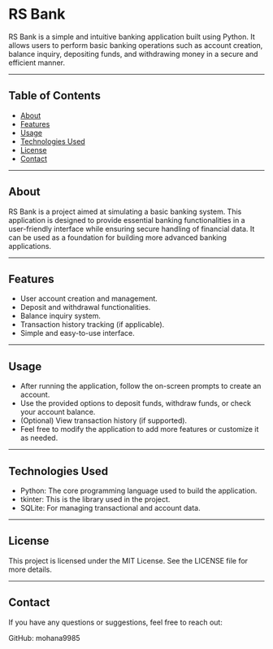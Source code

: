 # RS Bank

RS Bank is a simple and intuitive banking application built using Python. It allows users to perform basic banking operations such as account creation, balance inquiry, depositing funds, and withdrawing money in a secure and efficient manner.

---

## Table of Contents
- [About](#about)
- [Features](#features)
- [Usage](#usage)
- [Technologies Used](#technologies-used)
- [License](#license)
- [Contact](#contact)

---

## About

RS Bank is a project aimed at simulating a basic banking system. This application is designed to provide essential banking functionalities in a user-friendly interface while ensuring secure handling of financial data. It can be used as a foundation for building more advanced banking applications.

---

## Features

- User account creation and management.
- Deposit and withdrawal functionalities.
- Balance inquiry system.
- Transaction history tracking (if applicable).
- Simple and easy-to-use interface.

---

## Usage

- After running the application, follow the on-screen prompts to create an account.
- Use the provided options to deposit funds, withdraw funds, or check your account balance.
- (Optional) View transaction history (if supported).
- Feel free to modify the application to add more features or customize it as needed.

---

## Technologies Used

- Python: The core programming language used to build the application.
- tkinter: This is the library used in the project.
- SQLite: For managing transactional and account data.

---

## License

This project is licensed under the MIT License. See the LICENSE file for more details.

---

## Contact

If you have any questions or suggestions, feel free to reach out:

GitHub: mohana9985
